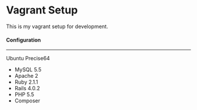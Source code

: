 Vagrant Setup
=============

This is my vagrant setup for development.

#### Configuration
-----------

Ubuntu Precise64

+ MySQL 5.5
+ Apache 2
+ Ruby 2.1.1
+ Rails 4.0.2
+ PHP 5.5
+ Composer
